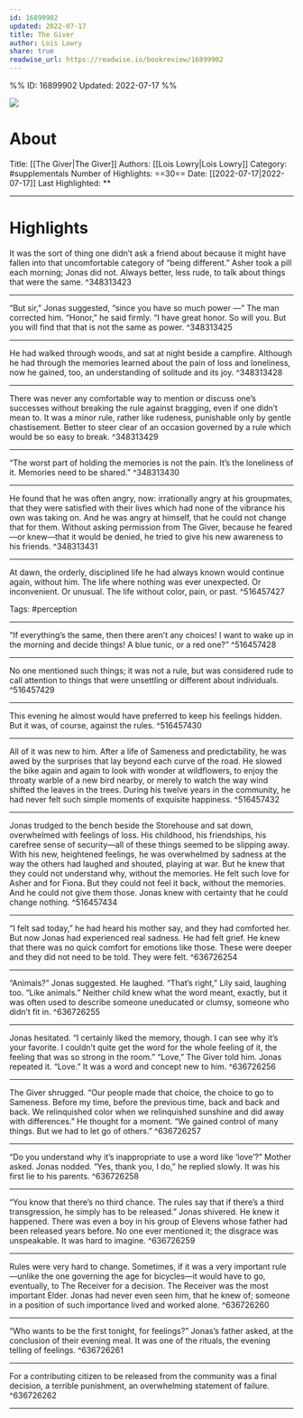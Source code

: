 ```yaml
---
id: 16899902
updated: 2022-07-17
title: The Giver
author: Lois Lowry
share: true
readwise_url: https://readwise.io/bookreview/16899902
---
```


%%
ID: 16899902
Updated: 2022-07-17
%%

![]( https://images-na.ssl-images-amazon.com/images/I/51vkcuypuXL._SL500_.jpg)

# About
Title: [[The Giver|The Giver]]
Authors: [[Lois Lowry|Lois Lowry]]
Category: #supplementals
Number of Highlights: ==30==
Date: [[2022-07-17|2022-07-17]]
Last Highlighted: **

---

# Highlights

It was the sort of thing one didn’t ask a friend about because it might have fallen into that uncomfortable category of “being different.” Asher took a pill each morning; Jonas did not. Always better, less rude, to talk about things that were the same. ^348313423

---
“But sir,” Jonas suggested, “since you have so much power —” The man corrected him. “Honor,” he said firmly. “I have great honor. So will you. But you will find that that is not the same as power. ^348313425

---
He had walked through woods, and sat at night beside a campfire. Although he had through the memories learned about the pain of loss and loneliness, now he gained, too, an understanding of solitude and its joy. ^348313428

---
There was never any comfortable way to mention or discuss one’s successes without breaking the rule against bragging, even if one didn’t mean to. It was a minor rule, rather like rudeness, punishable only by gentle chastisement. Better to steer clear of an occasion governed by a rule which would be so easy to break. ^348313429

---
“The worst part of holding the memories is not the pain. It’s the loneliness of it. Memories need to be shared.” ^348313430

---
He found that he was often angry, now: irrationally angry at his groupmates, that they were satisfied with their lives which had none of the vibrance his own was taking on. And he was angry at himself, that he could not change that for them. Without asking permission from The Giver, because he feared—or knew—that it would be denied, he tried to give his new awareness to his friends. ^348313431

---
At dawn, the orderly, disciplined life he had always known would continue again, without him. The life where nothing was ever unexpected. Or inconvenient. Or unusual. The life without color, pain, or past. ^516457427

Tags: #perception

---
“If everything’s the same, then there aren’t any choices! I want to wake up in the morning and decide things! A blue tunic, or a red one?” ^516457428

---
No one mentioned such things; it was not a rule, but was considered rude to call attention to things that were unsettling or different about individuals. ^516457429

---
This evening he almost would have preferred to keep his feelings hidden. But it was, of course, against the rules. ^516457430

---
All of it was new to him. After a life of Sameness and predictability, he was awed by the surprises that lay beyond each curve of the road. He slowed the bike again and again to look with wonder at wildflowers, to enjoy the throaty warble of a new bird nearby, or merely to watch the way wind shifted the leaves in the trees. During his twelve years in the community, he had never felt such simple moments of exquisite happiness. ^516457432

---
Jonas trudged to the bench beside the Storehouse and sat down, overwhelmed with feelings of loss. His childhood, his friendships, his carefree sense of security—all of these things seemed to be slipping away. With his new, heightened feelings, he was overwhelmed by sadness at the way the others had laughed and shouted, playing at war. But he knew that they could not understand why, without the memories. He felt such love for Asher and for Fiona. But they could not feel it back, without the memories. And he could not give them those. Jonas knew with certainty that he could change nothing. ^516457434

---
“I felt sad today,” he had heard his mother say, and they had comforted her. But now Jonas had experienced real sadness. He had felt grief. He knew that there was no quick comfort for emotions like those. These were deeper and they did not need to be told. They were felt. ^636726254

---
“Animals?” Jonas suggested. He laughed. “That’s right,” Lily said, laughing too. “Like animals.” Neither child knew what the word meant, exactly, but it was often used to describe someone uneducated or clumsy, someone who didn’t fit in. ^636726255

---
Jonas hesitated. “I certainly liked the memory, though. I can see why it’s your favorite. I couldn’t quite get the word for the whole feeling of it, the feeling that was so strong in the room.” “Love,” The Giver told him. Jonas repeated it. “Love.” It was a word and concept new to him. ^636726256

---
The Giver shrugged. “Our people made that choice, the choice to go to Sameness. Before my time, before the previous time, back and back and back. We relinquished color when we relinquished sunshine and did away with differences.” He thought for a moment. “We gained control of many things. But we had to let go of others.” ^636726257

---
“Do you understand why it’s inappropriate to use a word like ‘love’?” Mother asked. Jonas nodded. “Yes, thank you, I do,” he replied slowly. It was his first lie to his parents. ^636726258

---
“You know that there’s no third chance. The rules say that if there’s a third transgression, he simply has to be released.” Jonas shivered. He knew it happened. There was even a boy in his group of Elevens whose father had been released years before. No one ever mentioned it; the disgrace was unspeakable. It was hard to imagine. ^636726259

---
Rules were very hard to change. Sometimes, if it was a very important rule—unlike the one governing the age for bicycles—it would have to go, eventually, to The Receiver for a decision. The Receiver was the most important Elder. Jonas had never even seen him, that he knew of; someone in a position of such importance lived and worked alone. ^636726260

---
“Who wants to be the first tonight, for feelings?” Jonas’s father asked, at the conclusion of their evening meal. It was one of the rituals, the evening telling of feelings. ^636726261

---
For a contributing citizen to be released from the community was a final decision, a terrible punishment, an overwhelming statement of failure. ^636726262

---